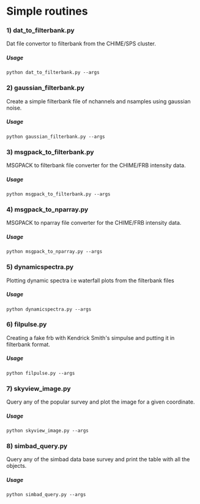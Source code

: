 # Simple routines

### 1) dat_to_filterbank.py
Dat file convertor to filterbank from the CHIME/SPS cluster. 
<br />
##### Usage
 `python dat_to_filterbank.py --args`
 
### 2) gaussian_filterbank.py 
Create a simple filterbank file of nchannels and nsamples using gaussian noise.
<br />
##### Usage
`python gaussian_filterbank.py --args`

### 3) msgpack_to_filterbank.py
MSGPACK to filterbank file converter for the CHIME/FRB intensity data.
<br />
##### Usage
`python msgpack_to_filterbank.py --args` 


### 4) msgpack_to_nparray.py
MSGPACK to nparray file converter for the CHIME/FRB intensity data.
<br />
##### Usage
`python msgpack_to_nparray.py --args` 

### 5) dynamicspectra.py
Plotting dynamic spectra i:e waterfall plots from the filterbank files
<br />
##### Usage
`python dynamicspectra.py --args` 

### 6) filpulse.py
Creating a fake frb with Kendrick Smith's simpulse and putting it in filterbank format.
<br />
##### Usage
`python filpulse.py --args` 

### 7) skyview_image.py
Query any of the popular survey and plot the image for a given coordinate.
<br />
##### Usage
`python skyview_image.py --args` 

### 8) simbad_query.py
Query any of the simbad data base survey and print the table with all the objects.
<br />
##### Usage
`python simbad_query.py --args` 






